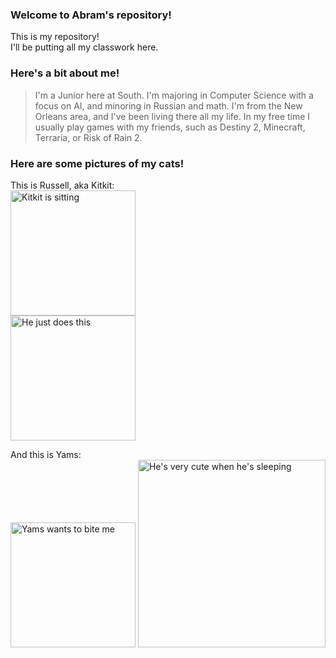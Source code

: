 ### Welcome to Abram's repository!
This is my repository!  
I'll be putting all my classwork here.  

### Here's a bit about me!  
> I'm a Junior here at South. I'm majoring in Computer Science with a focus on AI, and minoring in Russian and math. I'm from the New Orleans area, and I've been living there all my life. In my free time I usually play games with my friends, such as Destiny 2, Minecraft, Terraria, or Risk of Rain 2.  

### Here are some pictures of my cats!  
This is Russell, aka Kitkit:  
<img src="https://cdn.discordapp.com/attachments/359774871988731904/1147253414137438240/IMG_3679.jpg" alt="Kitkit is sitting" width="200"/>  
<img src="https://cdn.discordapp.com/attachments/359774871988731904/1147253412174504007/IMG_1383.jpg" alt="He just does this" width="200"/>

And this is Yams:  
<img src="https://cdn.discordapp.com/attachments/359774871988731904/1147257020672659547/IMG_0833.jpg" alt="Yams wants to bite me" width="200"/>
<img src="https://cdn.discordapp.com/attachments/359774871988731904/1147257021264040017/IMG_0341.jpg" alt="He's very cute when he's sleeping" width="300"/>
